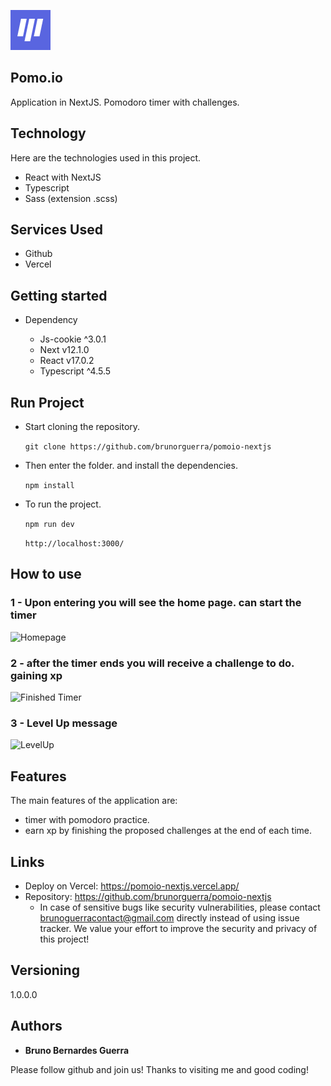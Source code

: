 ![Logo of the project](./public/favicon.png)

## Pomo.io

Application in NextJS. Pomodoro timer with challenges.

## Technology

Here are the technologies used in this project.

- React with NextJS
- Typescript
- Sass (extension .scss)

## Services Used

- Github
- Vercel

## Getting started

- Dependency

  - Js-cookie ^3.0.1
  - Next v12.1.0
  - React v17.0.2
  - Typescript ^4.5.5

## Run Project

- Start cloning the repository.

  `git clone https://github.com/brunorguerra/pomoio-nextjs`

- Then enter the folder. and install the dependencies.

  `npm install`

- To run the project.

  `npm run dev`
  
  ```http://localhost:3000/```

## How to use

### 1 - Upon entering you will see the home page. can start the timer

![Homepage](./readme_images/application.png)

### 2 - after the timer ends you will receive a challenge to do. gaining xp

![Finished Timer](./readme_images/finishedTime-application.png)

### 3 - Level Up message

![LevelUp](./readme_images/levelUp-application.png)

## Features

The main features of the application are:

- timer with pomodoro practice.
- earn xp by finishing the proposed challenges at the end of each time.

## Links

- Deploy on Vercel: https://pomoio-nextjs.vercel.app/
- Repository: https://github.com/brunorguerra/pomoio-nextjs
  - In case of sensitive bugs like security vulnerabilities, please contact
    brunoguerracontact@gmail.com directly instead of using issue tracker. We value your effort
    to improve the security and privacy of this project!

## Versioning

1.0.0.0

## Authors

- **Bruno Bernardes Guerra**

Please follow github and join us!
Thanks to visiting me and good coding!
